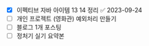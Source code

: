 - [x] 이펙티브 자바 아이템 13 14 정리 ✅ 2023-09-24
- [ ] 개인 프로젝트 (영화관) 예외처리 만들기
- [ ] 블로그 1개 포스팅
- [ ] 정처기 실기 요약본
